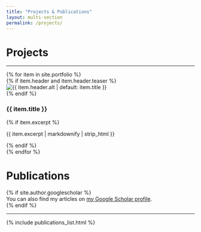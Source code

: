 ```yaml
---
title: "Projects & Publications"
layout: multi-section
permalink: /projects/
---
```


<div class="archive">
  <div class="page__inner-wrap">
    <h1 class="page__title">Projects</h1>
    <hr>
    <div class="projects-grid">
      {% for item in site.portfolio %}
        <article class="project-card">
        {% if item.header and item.header.teaser %}
            <div class="project-teaser">
            <img src="{{ item.header.teaser | relative_url }}" alt="{{ item.header.alt | default: item.title }}" loading="lazy">
            </div>
        {% endif %}
        <h3 class="project-title">{{ item.title }}</h3>
        {% if item.excerpt %}
            <p class="project-excerpt">{{ item.excerpt | markdownify | strip_html }}</p>
        {% endif %}
        </article>
      {% endfor %}
    </div>
  </div>
</div>

<div class="archive" style="margin-top: 0rem;">
  <div class="page__inner-wrap">
    <h1 class="page__title">Publications</h1>
    {% if site.author.googlescholar %}
      <div class="wordwrap">You can also find my articles on <a href="{{site.author.googlescholar}}">my Google Scholar profile</a>.</div>
    {% endif %}
    <hr>
    {% include publications_list.html %}
  </div>
</div>